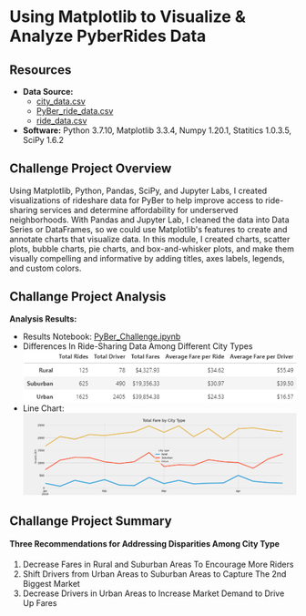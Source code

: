 # Using Matplotlib to Visualize & Analyze PyberRides Data
## Resources

- **Data Source:** 
  - [city_data.csv](Resources/city_data.csv)
  - [PyBer_ride_data.csv](Resources/PyBer_ride_data.csv)
  - [ride_data.csv](Resources/ride_data.csv)
- **Software:** Python 3.7.10, Matplotlib 3.3.4, Numpy 1.20.1, Statitics 1.0.3.5, SciPy 1.6.2

## Challenge Project Overview 

Using Matplotlib, Python, Pandas, SciPy, and Jupyter Labs, I created visualizations of rideshare data for PyBer to help improve access to ride-sharing services and determine affordability for underserved neighborhoods. With Pandas and Jupyter Lab, I cleaned the data into Data Series or DataFrames, so we could use Matplotlib's features to create and annotate charts that visualize data. In this module, I created charts, scatter plots, bubble charts, pie charts, and box-and-whisker plots, and make them visually compelling and informative by adding titles, axes labels, legends, and custom colors.

## Challange Project Analysis

**Analysis Results:**
  - Results Notebook: [PyBer_Challenge.ipynb](PyBer_Challenge.ipynb)
  - Differences In Ride-Sharing Data Among Different City Types
![Fig9](Analysis/Fig9.PNG)
  - Line Chart: 
![Fig8](Analysis/fig8.png)

## Challange Project Summary

#### Three Recommendations for Addressing Disparities Among City Type

1) Decrease Fares in Rural and Suburban Areas To Encourage More Riders 
2) Shift Drivers from Urban Areas to Suburban Areas to Capture The 2nd Biggest Market 
3) Decrease Drivers in Urban Areas to Increase Market Demand to Drive Up Fares 

